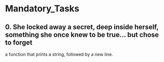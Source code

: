 <h1> Mandatory_Tasks </h1>

## 0. She locked away a secret, deep inside herself, something she once knew to be true... but chose to forget
a function that prints a string, followed by a new line.

